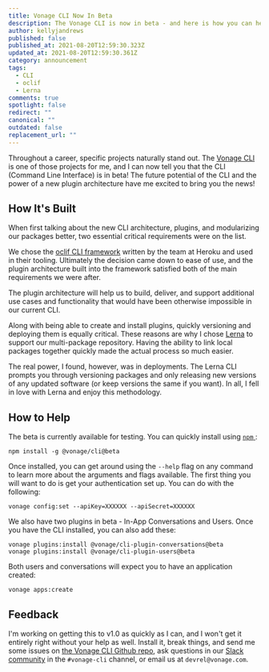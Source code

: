 ```yaml
---
title: Vonage CLI Now In Beta
description: The Vonage CLI is now in beta - and here is how you can help out!
author: kellyjandrews
published: false
published_at: 2021-08-20T12:59:30.323Z
updated_at: 2021-08-20T12:59:30.361Z
category: announcement
tags:
  - CLI
  - oclif
  - Lerna
comments: true
spotlight: false
redirect: ""
canonical: ""
outdated: false
replacement_url: ""
---
```

Throughout a career, specific projects naturally stand out. The [Vonage CLI](https://github.com/Vonage/vonage-cli) is one of those projects for me, and I can now tell you that the CLI (Command Line Interface) is in beta! The future potential of the CLI and the power of a new plugin architecture have me excited to bring you the news!

## How It's Built

When first talking about the new CLI architecture, plugins, and modularizing our packages better, two essential critical requirements were on the list.  

We chose the [oclif CLI framework](https://oclif.io/) written by the team at Heroku and used in their tooling. Ultimately the decision came down to ease of use, and the plugin architecture built into the framework satisfied both of the main requirements we were after. 

The plugin architecture will help us to build, deliver, and support additional use cases and functionality that would have been otherwise impossible in our current CLI.

Along with being able to create and install plugins, quickly versioning and deploying them is equally critical.  These reasons are why I chose [Lerna](https://lerna.js.org/) to support our multi-package repository. Having the ability to link local packages together quickly made the actual process so much easier. 

The real power, I found, however,  was in deployments. The Lerna CLI prompts you through versioning packages and only releasing new versions of any updated software (or keep versions the same if you want).  In all, I fell in love with Lerna and enjoy this methodology. 

## How to Help

The beta is currently available for testing.  You can quickly install using [`npm` ](https://www.npmjs.com/):

```shell
npm install -g @vonage/cli@beta
```
Once installed, you can get around using the `--help` flag on any command to learn more about the arguments and flags available. The first thing you will want to do is get your authentication set up. You can do with the following:

```shell
vonage config:set --apiKey=XXXXXX --apiSecret=XXXXXX
```
We also have two plugins in beta - In-App Conversations and  Users. Once you have the CLI installed, you can also add these:

```shell
vonage plugins:install @vonage/cli-plugin-conversations@beta
vonage plugins:install @vonage/cli-plugin-users@beta
```
Both users and conversations will expect you to have an application created:

```shell
vonage apps:create
```

## Feedback 

I'm working on getting this to v1.0 as quickly as I can, and I won't get it entirely right without your help as well. Install it, break things, and send me some issues on [the Vonage CLI Github repo](https://github.com/Vonage/vonage-cli/issues), ask questions in our [Slack community](https://developer.vonage.com/community/slack) in the `#vonage-cli` channel, or email us at `devrel@vonage.com`. 
